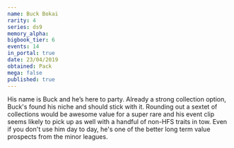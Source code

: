 ```yaml
---
name: Buck Bokai
rarity: 4
series: ds9
memory_alpha:
bigbook_tier: 6
events: 14
in_portal: true
date: 23/04/2019
obtained: Pack
mega: false
published: true
---
```


His name is Buck and he’s here to party. Already a strong collection option, Buck's found his niche and should stick with it. Rounding out a sextet of collections would be awesome value for a super rare and his event clip seems likely to pick up as well with a handful of non-HFS traits in tow. Even if you don't use him day to day, he's one of the better long term value prospects from the minor leagues.
